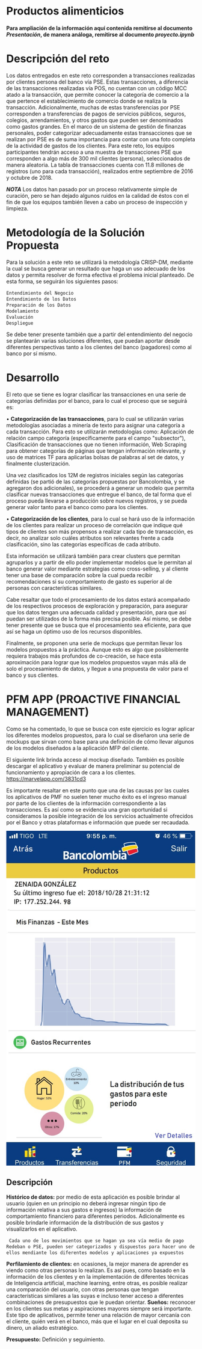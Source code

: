 # Productos alimenticios
#### Para ampliación de la información aquí contenida remitirse al documento ***Presentación***, de manera análoga, remitirse al documento *proyecto.ipynb*    

# Descripción del reto
Los datos entregados en este reto corresponden a transacciones realizadas por clientes persona del banco vía PSE. Estas transacciones, a diferencia de las transacciones realizadas vía POS, no cuentan con un código MCC atado a la transacción, que permite conocer la categoría de comercio a la que pertence el establecimiento de comercio donde se realiza la transacción. Adicionalmente, muchas de estas transferencias por PSE corresponden a transferencias de pagos de servicios públicos, seguros, colegios, arrendamientos, y otros gastos que pueden ser denominados como gastos grandes. En el marco de un sistema de gestión de finanzas personales, poder categorizar adecuadamente estas transacciones que se realizan por PSE es de suma importancia para contar con una foto completa de la actividad de gastos de los clientes. Para este reto, los equipos participantes tendrán acceso a una muestra de transacciones PSE que corresponden a algo más de 300 mil clientes (persona), seleccionados de manera aleatoria. La tabla de transacciones cuenta con 11.8 millones de registros (uno para cada transacción), realizados entre septiembre de 2016 y octubre de 2018.

***NOTA*** Los datos han pasado por un proceso relativamente simple de curación, pero se han dejado algunos ruidos en la calidad de éstos con el fin de que los equipos también lleven a cabo un proceso de inspección y limpieza.

# Metodología de la Solución Propuesta

Para la solución a este reto se utilizará la metodología CRISP-DM, mediante la cual se busca generar un resultado que haga un uso adecuado de los datos y permita resolver de forma efectiva el problema inicial planteado. De esta forma, se seguirán los siguientes pasos:

	Entendimiento del Negocio
	Entendimiento de los Datos
	Preparación de los Datos
	Modelamiento
	Evaluación
	Despliegue
	
Se debe tener presente también que a partir del entendimiento del negocio se plantearán varias soluciones diferentes, que puedan aportar desde diferentes perspectivas tanto a los clientes del banco (pagadores) como al banco por sí mismo.

# Desarrollo

El reto que se tiene es lograr clasificar las transacciones en una serie de categorías definidas por el banco, para lo cual el proceso que se seguirá es:

•	**Categorización de las transacciones**, para lo cual se utilizarán varias metodologías asociadas a minería de texto para asignar una categoría a cada transacción. Para esto se utilizarán metodologías como: Aplicación de relación campo categoría (específicamente para el campo "subsector"), Clasificación de transacciones que no tienen información, Web Scraping para obtener categorías de páginas que tengan información relevante, y uso de matrices TF para aplicarlas bolsas de palabras al set de datos, y finalmente clusterización.

Una vez clasificados los 12M de registros iniciales según las categorías definidas (se partió de las categorías propuestas por Bancolombia, y se agregaron dos adicionales), se procederá a generar un modelo que permita clasificar nuevas transacciones que entregue el banco, de tal forma que el proceso pueda llevarse a producción sobre nuevos registros, y se pueda generar valor tanto para el banco como para los clientes.

•	**Categorización de los clientes**, para lo cual se hará uso de la información de los clientes para realizar un proceso de correlación que indique qué tipos de clientes son más propensos a realizar cada tipo de transacción, es decir, no analizar solo cuáles atributos son relevantes frente a cada clasificación, sino las categorías específicas de cada atributo.

Esta información se utilizará también para crear clusters que permitan agruparlos y a partir de ello poder implementar modelos que le permitan al banco generar valor mediante estrategias como cross-selling, y al cliente tener una base de comparación sobre la cual pueda recibir recomendaciones si su comportamiento de gasto es superior al de personas con características similares.

Cabe resaltar que todo el procesamiento de los datos estará acompañado de los respectivos procesos de exploración y preparación, para asegurar que los datos tengan una adecuada calidad y presentación, para que así puedan ser utilizados de la forma más precisa posible. Así mismo, se debe tener presente que se busca que el procesamiento sea eficiente, para que así se haga un óptimo uso de los recursos disponibles.

Finalmente, se proponen una serie de mockups que permitan llevar los modelos propuestos a la práctica. Aunque esto es algo que posiblemente requiera trabajos más profundos de co-creación, se hace esta aproximación para lograr que los modelos propuestos vayan más allá de solo el procesamiento de datos, y llegue a una propuesta de valor para el banco y sus clientes.

# PFM APP (PROACTIVE FINANCIAL MANAGEMENT)

Como se ha comentado, lo que se busca con este ejercicio es lograr aplicar los diferentes modelos propuestos, para lo cual se diseñaron una serie de mockups que sirvan como base para una definición de cómo llevar algunos de los modelos diseñados a la aplicación MFP del cliente. 

El siguiente link brinda acceso al mockup diseñado. También es posible descargar el aplicativo y evaluar de manera preliminar su potencial de funcionamiento y apropiación de cara a los clientes. https://marvelapp.com/3831cd3

Es importante resaltar en este punto que una de las causas por las cuales los aplicativos de PMF no suelen tener mucho éxito es el ingreso manual por parte de los clientes de la información correspondiente a las transacciones.
Es así como se evidencia una gran oportunidad si consideramos la posible integración de los servicios actualmente ofrecidos por el Banco y otras plataformas e información que puede ser recaudada.


![alt text](https://github.com/anarua1203/Dataton_BC_2018/blob/master/Imagenes/comportamiento_mes.jpg)


## Descripción
 
**Histórico de datos:** por medio de esta aplicación es posible brindar al usuario (quien en un principio no deberá ingresar ningún tipo de información relativa a sus gastos e ingresos) la información de comportamiento financiero para diferentes periodos. Adicionalmente es posible brindarle información de la distribución de sus gastos y visualizarlos en el aplicativo.

	 Cada uno de los movimientos que se hagan ya sea vía medio de pago Redeban o PSE, pueden ser categorizados y dispuestos para hacer uno de ellos mendiante los diferentes modelos y aplicaciones ya expuestos

  **Perfilamiento de clientes:** en ocasiones, la mejor manera de aprender es viendo como otras personas lo realizan. Es así pues, como basado en la información de los clientes y en la implementación de diferentes técnicas de Inteligencia artificial, machine learning, entre otras, es posible realizar una comparación del usuario, con otras personas que tengan características similares a las suyas e incluso tener acceso a diferentes  combinaciones  de presupuestos que le puedan orientar.
 **Sueños:** reconocer en los clientes sus metas y aspiraciones mayores siempre será importante. Este tipo de aplicativos, permite tener una relación de mayor cercanía con el cliente, quién verá en el banco, más que el lugar en el cual deposita su dinero, un aliado estratégico.
	
**Presupuesto:** Definición y seguimiento. 
